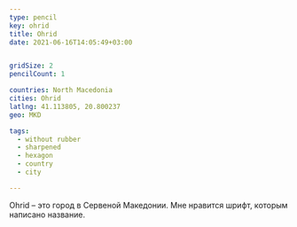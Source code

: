 ```yaml
---
type: pencil
key: ohrid
title: Ohrid
date: 2021-06-16T14:05:49+03:00


gridSize: 2
pencilCount: 1

countries: North Macedonia
cities: Ohrid
latlng: 41.113805, 20.800237
geo: MKD

tags:
  - without rubber
  - sharpened
  - hexagon
  - country
  - city

---
```


Ohrid – это город в Сервеной Македонии. Мне нравится шрифт, которым написано название.
